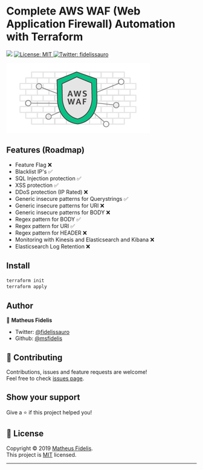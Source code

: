 # Complete AWS WAF (Web Application Firewall) Automation with Terraform

<p>
  <img src="https://img.shields.io/badge/version-1.0.0-blue.svg?cacheSeconds=2592000" />
  <a href="LICENSE">
    <img alt="License: MIT" src="https://img.shields.io/badge/License-MIT-yellow.svg" target="_blank" />
  </a>
  <a href="https://twitter.com/fidelissauro">
    <img alt="Twitter: fidelissauro" src="https://img.shields.io/twitter/follow/fidelissauro.svg?style=social" target="_blank" />
  </a>
</p>


![waf](.github/logo.png)

## Features (Roadmap)

*   Feature Flag :x:
*   Blacklist IP's :white_check_mark:
*   SQL Injection protection :white_check_mark:
*   XSS protection :white_check_mark:
*   DDoS protection (IP Rated) :x:
*   Generic insecure patterns for Querystrings :white_check_mark:
*   Generic insecure patterns for URI :x:
*   Generic insecure patterns for BODY :x:
*   Regex pattern for BODY :white_check_mark:
*   Regex pattern for URI :white_check_mark:
*   Regex pattern for HEADER :x:
*   Monitoring with Kinesis and Elasticsearch and Kibana :x:
*   Elasticsearch Log Retention :x:


## Install

```sh
terraform init
terraform apply
```


## Author

👤 **Matheus Fidelis**

* Twitter: [@fidelissauro](https://twitter.com/fidelissauro)
* Github: [@msfidelis](https://github.com/msfidelis)

## 🤝 Contributing

Contributions, issues and feature requests are welcome!<br />Feel free to check [issues page](/issues).

## Show your support

Give a ⭐️ if this project helped you!

## 📝 License

Copyright © 2019 [Matheus Fidelis](https://github.com/msfidelis).<br />
This project is [MIT](LICENSE) licensed.

***